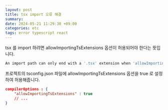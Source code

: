 ```yaml
---
layout: post
title: tsx import 오류 해결
summary: 
date: 2024-05-21 11:29:30 +09:00
categories: etc
tags: error typescript react
---
```


tsx 를 import 하려면 allowImportingTsExtensions 옵션이 허용되어야 한다는 뜻입니다.

```bash
An import path can only end with a '.tsx' extension when 'allowImportingTsExtensions' is enabled.
```

프로젝트의 tsconfig.json 파일에 allowImportingTsExtensions 옵션을 true 로 설정하여 허용해줍니다.

```json
compilerOptions : { 
    "allowImportingTsExtensions" : true
    // ...
}
```

